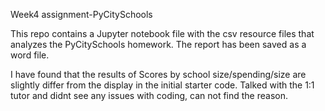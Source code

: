 Week4 assignment-PyCitySchools

This repo contains a Jupyter notebook file with the csv resource files that analyzes the PyCitySchools homework. 
The report has been saved as a word file.

I have found that the results of Scores by school size/spending/size are slightly differ from the display in the initial starter code.
Talked with the 1:1 tutor and didnt see any issues with coding, can not find the reason.
